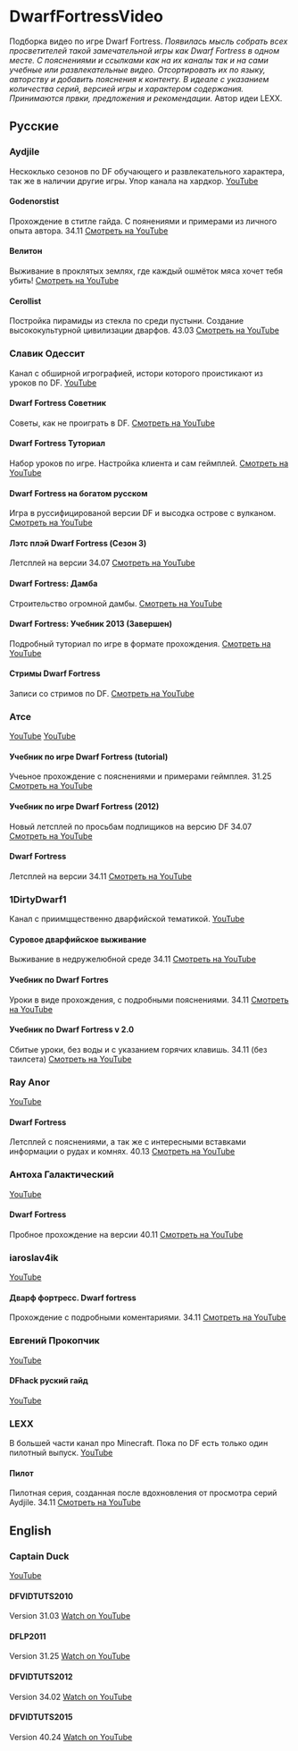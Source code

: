 # DwarfFortressVideo
Подборка видео по игре Dwarf Fortress.
*Появилась мысль собрать всех просветителей такой замечательной игры как Dwarf Fortress в одном месте. С пояснениями и ссылками как на их каналы так и на сами учебные или развлекательные видео. Отсортировать их по языку, авторству и добавить пояснения к контенту. В идеале с указанием количества серий, версией игры и характером содержания.
Принимаются првки, предложения и рекомендации.*
Автор идеи LEXX. 

## Русские

### Aydjile
Нескоклько сезонов по DF обучающего и развлекательного характера, так же в наличии другие игры. Упор канала на хардкор.
[YouTube](https://www.youtube.com/user/Aydjile)

#### Godenorstist
Прохождение в ститле гайда. С поянениями и примерами из личного опыта автора. 34.11
[Смотреть на YouTube](https://www.youtube.com/watch?v=mdlVTIWeiQw&list=PL-SvsJbVD1gyG-uCZ3ZeomhzbJJ8Jt_rc&index=25)

#### Велитон
Выживание в проклятых землях, где каждый ошмёток мяса хочет тебя убить! 
[Смотреть на YouTube](https://www.youtube.com/watch?v=AsFOwYK3sN0&list=PL-SvsJbVD1gw9KPzoHaOIcGkPSnDsIP2c)

#### Cerollist
Постройка пирамиды из стекла по среди пустыни. Создание высококультурной цивилизации дварфов. 43.03
[Смотреть на YouTube](https://www.youtube.com/watch?v=9q5aAnjatMo&list=PL-SvsJbVD1gwrENwzwRl1WwoY4V5S1YLs)



### Славик Одессит
Канал с обширной игрографией, истори которого проистикают из уроков по DF.
[YouTube](https://www.youtube.com/user/SlavikOdessit)

#### Dwarf Fortress Советник
Советы, как не проиграть в DF.
[Смотреть на YouTube](https://www.youtube.com/watch?v=7JYdNgvWNwE&list=PL446E4711DBE6E925)

#### Dwarf Fortress Туториал
Набор уроков по игре. Настройка клиента и сам геймплей.
[Смотреть на YouTube](https://www.youtube.com/watch?v=L7WUUAYGUAk&list=PLC455E776D6F152CF)

#### Dwarf Fortress на богатом русском
Игра в руссифицированой версии DF и высодка острове с вулканом.
[Смотреть на YouTube](https://www.youtube.com/watch?v=dX1Ta2BxYt4&list=PL75C25B4B28FA969F)

#### Лэтс плэй Dwarf Fortress (Сезон 3)
Летсплей на версии 34.07
[Смотреть на YouTube](https://www.youtube.com/watch?v=hXOKoslV5q8&list=PL80292C7F1298E43F)

#### Dwarf Fortress: Дамба
Строительство огромной дамбы.
[Смотреть на YouTube](https://www.youtube.com/watch?v=s-gIt9jehuI&list=PLydBsFH8fOWyjs2OY6yoh5GtUqpHVPkv-)

#### Dwarf Fortress: Учебник 2013 (Завершен)
Подробный туториал по игре в формате прохождения.
[Смотреть на YouTube](https://www.youtube.com/watch?v=28cUpnIR7X4&list=PLydBsFH8fOWyVPUlfAqII3R-JXg-V3P3w)

#### Стримы Dwarf Fortress
Записи со стримов по DF.
[Смотреть на YouTube](https://www.youtube.com/watch?v=kvtPL62ijso&list=PLydBsFH8fOWwBxaRmTUYgarzN-BOepb3Y)



### Атсе
[YouTube](https://www.youtube.com/user/Infognito)
[YouTube](https://www.youtube.com/user/atsechannel)

#### Учебник по игре Dwarf Fortress (tutorial)
Учеьное прохождение с пояснениями и примерами геймплея. 31.25
[Смотреть на YouTube](https://www.youtube.com/watch?v=JhQb1vyYJ2k&list=PL3E9BA7A104B27F7D)

#### Учебник по игре Dwarf Fortress (2012)
Новый летсплей по просьбам подпищиков на версию DF 34.07
[Смотреть на YouTube](https://www.youtube.com/watch?v=V3mk4dw_cD8&list=PL3E9BA7A104B27F7D&index=11)

#### Dwarf Fortress
Летсплей на версии 34.11
[Смотреть на YouTube](https://www.youtube.com/watch?v=Pp55E-xZnHI&list=PL3E9BA7A104B27F7D&index=24)



### 1DirtyDwarf1
Канал с приимцщественно дварфийской тематикой.
[YouTube](https://www.youtube.com/user/1DirtyDwarf1)

#### Суровое дварфийское выживание
Выживание в недружелюбной среде 34.11
[Смотреть на YouTube](https://www.youtube.com/watch?v=b3q61Jm9kyg&list=PLtbGpCe-T4b25qSnjUCJa-RnwQfbNOdTh)

#### Учебник по Dwarf Fortres
Уроки в виде прохождения, с подробными пояснениями. 34.11
[Смотреть на YouTube](https://www.youtube.com/watch?v=YMkxkAfHh_U&list=PLtbGpCe-T4b16M7TiHAO4VR6R4YahMtHp)

#### Учебник по Dwarf Fortress v 2.0
Сбитые уроки, без воды и с указанием горячих клавишь. 34.11 (без таилсета)
[Смотреть на YouTube](https://www.youtube.com/watch?v=_LFKtzRSSG0&list=PLtbGpCe-T4b0n8AZslJ43aFBJ9CKg_Ir8)



### Ray Anor
[YouTube](https://www.youtube.com/user/RayAnorElf)

#### Dwarf Fortress
Летсплей с пояснениями, а так же с интересными вставками информации о рудах и комнях. 40.13
[Смотреть на YouTube](https://www.youtube.com/watch?v=oL47b2Vdjic&list=PLrKPZkRK2M3vcIisJL8t31xTq8HbuiKBt)



### Антоха Галактический
[YouTube](https://www.youtube.com/user/AntonGalaktiki)

#### Dwarf Fortress
Пробное прохождение на версии 40.11
[Смотреть на YouTube](https://www.youtube.com/watch?v=Ov0zGG8KGi4&list=PLfDmszir8f9bKUAaqpvqcBrHWwM1ceFZT)



### iaroslav4ik
[YouTube](https://www.youtube.com/channel/UC6_0NqACfL70DwGA2_5SWfA)

#### Дварф фортресс. Dwarf fortress
Прохождение с подробными коментариями. 34.11
[Смотреть на YouTube](https://www.youtube.com/watch?v=dnfUbZDn1EE&list=PL919B694D4EBE702D)



### Евгений Прокопчик
[YouTube](https://www.youtube.com/channel/UCy3aZuqkCtL4bj0-SXOzmXA)

#### DFhack руский гайд
[YouTube](https://www.youtube.com/watch?feature=player_embedded&v=EMMeteHhKgo)



### LEXX
В большей части канал про Minecraft. Пока по DF есть только один пилотный выпуск.
[YouTube](https://www.youtube.com/user/skushnarev)

#### Пилот
Пилотная серия, созданная после вдохновления от просмотра серий Aydjile. 34.11
[Смотреть на YouTube](https://www.youtube.com/watch?v=QZhqx2y_nto)


## English

### Captain Duck
[YouTube](https://www.youtube.com/user/captnduck)

#### DFVIDTUTS2010
Version 31.03
[Watch on YouTube](https://www.youtube.com/watch?v=KGBTNPbUvFM&list=PL262151AD89F4C076)

#### DFLP2011
Version 31.25
[Watch on YouTube](https://www.youtube.com/watch?v=kQXnVy6Nd_c&list=PLAC6B261FD0691F04)

#### DFVIDTUTS2012
Version 34.02
[Watch on YouTube](https://www.youtube.com/watch?v=iHVZtRdtPdo&list=PL06686270DA5FF439)

#### DFVIDTUTS2015
Version 40.24
[Watch on YouTube](https://www.youtube.com/watch?v=ouDiKXYeqeY&list=PL0sBhCMFBvPlF7wG7OH-NFQKMeCQiS8aM)
